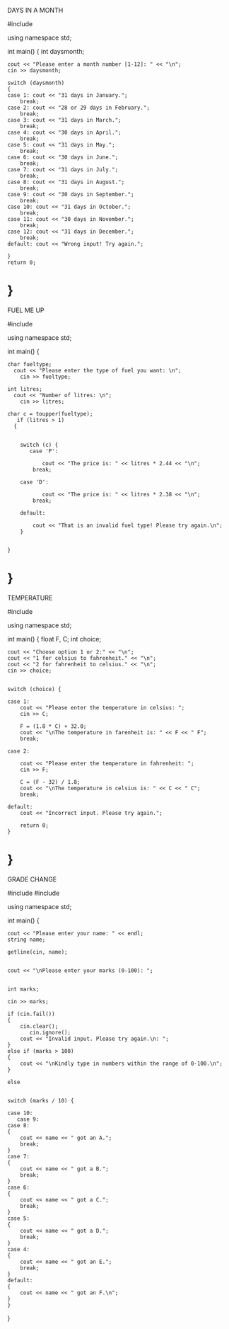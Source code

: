 DAYS IN A MONTH

#include <iostream>

using namespace std;

int main()
{
    int daysmonth;

    cout << "Please enter a month number [1-12]: " << "\n";
    cin >> daysmonth;

    switch (daysmonth)
    {
    case 1: cout << "31 days in January.";
        break;
    case 2: cout << "28 or 29 days in February.";
        break;
    case 3: cout << "31 days in March.";
        break;
    case 4: cout << "30 days in April.";
        break;
    case 5: cout << "31 days in May.";
        break;
    case 6: cout << "30 days in June.";
        break;
    case 7: cout << "31 days in July.";
        break;
    case 8: cout << "31 days in August.";
        break;
    case 9: cout << "30 days in September.";
        break;
    case 10: cout << "31 days in October.";
        break;
    case 11: cout << "30 days in November.";
        break;
    case 12: cout << "31 days in December.";
        break;
    default: cout << "Wrong input! Try again.";

    }
    return 0;

}
===========================================================
FUEL ME UP
  
  #include<iostream>

using namespace std;

int main()
      {

	char fueltype;
      cout << "Please enter the type of fuel you want: \n";
	    cin >> fueltype;

	int litres;
	  cout << "Number of litres: \n";
	    cin >> litres;

	char c = toupper(fueltype);
	   if (litres > 1)
	  {


		switch (c) {
		   case 'P':

			   cout << "The price is: " << litres * 2.44 << "\n"; 
			break;

		case 'D': 
			
			   cout << "The price is: " << litres * 2.38 << "\n"; 
			break;

		default:

			cout << "That is an invalid fuel type! Please try again.\n";
		}


	}

} 
======================================================================
TEMPERATURE
  
  #include<iostream>

using namespace std;

int main()
{
    float F, C;
    int choice;

    cout << "Choose option 1 or 2:" << "\n";
    cout << "1 for celsius to fahrenheit." << "\n";
    cout << "2 for fahrenheit to celsius." << "\n";
    cin >> choice;


    switch (choice) {

    case 1:
        cout << "Please enter the temperature in celsius: ";
        cin >> C;

        F = (1.8 * C) + 32.0;
        cout << "\nThe temperature in farenheit is: " << F << " F";
        break;

    case 2:

        cout << "Please enter the temperature in fahrenheit: ";
        cin >> F;

        C = (F - 32) / 1.8;
        cout << "\nThe temperature in celsius is: " << C << " C";
        break;

    default:
        cout << "Incorrect input. Please try again.";

        return 0;
    }

}
  =======================================================================
  GRADE CHANGE


#include <iostream>
#include <string>


using namespace std;


int main() {

    cout << "Please enter your name: " << endl;
    string name;
    
    getline(cin, name);


    cout << "\nPlease enter your marks (0-100): ";

    
    int marks;

    cin >> marks;
    
    if (cin.fail())
    {
        cin.clear();
           cin.ignore();
        cout << "Invalid input. Please try again.\n: ";
    }
    else if (marks > 100)
    {
        cout << "\nKindly type in numbers within the range of 0-100.\n";
    }

    else


    switch (marks / 10) {

    case 10:
       case 9:
    case 8:
    {
        cout << name << " got an A.";
        break;
    }
    case 7:
    {
        cout << name << " got a B.";
        break;
    }
    case 6:
    {
        cout << name << " got a C.";
        break;
    }
    case 5:
    {
        cout << name << " got a D.";
        break;
    }
    case 4:
    {
        cout << name << " got an E.";
        break;
    }
    default:
    {
        cout << name << " got an F.\n";
    }
    }

}
  
